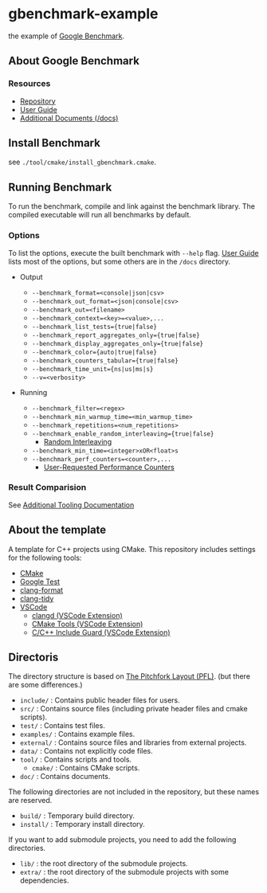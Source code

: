 # gbenchmark-example

the example of [Google Benchmark](https://github.com/google/benchmark).

## About Google Benchmark

### Resources

- [Repository](https://github.com/google/benchmark?tab=readme-ov-file)
- [User Guide](https://github.com/google/benchmark/blob/main/docs/user_guide.md)
- [Additional Documents (/docs)](https://github.com/google/benchmark/tree/main/docs)

## Install Benchmark

see `./tool/cmake/install_gbenchmark.cmake`.

## Running Benchmark

To run the benchmark, compile and link against the benchmark library.
The compiled executable will run all benchmarks by default.

### Options

To list the options, execute the built benchmark with `--help` flag.
[User Guide](https://github.com/google/benchmark/blob/main/docs/user_guide.md) lists most of the options, but some others are in the `/docs` directory.

- Output

  - `--benchmark_format=<console|json|csv>`
  - `--benchmark_out_format=<json|console|csv>`
  - `--benchmark_out=<filename>`
  - `--benchmark_context=<key>=<value>,...`
  - `--benchmark_list_tests={true|false}`
  - `--benchmark_report_aggregates_only={true|false}`
  - `--benchmark_display_aggregates_only={true|false}`
  - `--benchmark_color={auto|true|false}`
  - `--benchmark_counters_tabular={true|false}`
  - `--benchmark_time_unit={ns|us|ms|s}`
  - `--v=<verbosity>`

- Running

  - `--benchmark_filter=<regex>`
  - `--benchmark_min_warmup_time=<min_warmup_time>`
  - `--benchmark_repetitions=<num_repetitions>`
  - `--benchmark_enable_random_interleaving={true|false}`
    - [Random Interleaving](https://github.com/google/benchmark/blob/main/docs/random_interleaving.md)
  - `--benchmark_min_time=<integer>xOR<float>s`
  - `--benchmark_perf_counters=<counter>,...`
    - [User-Requested Performance Counters](https://github.com/google/benchmark/blob/main/docs/perf_counters.md)

### Result Comparision

See [Additional Tooling Documentation](https://github.com/google/benchmark/blob/main/docs/tools.md)

## About the template

A template for C++ projects using CMake.
This repository includes settings for the following tools:

- [CMake](https://cmake.org/)
- [Google Test](https://github.com/google/googletest)
- [clang-format](https://clang.llvm.org/docs/ClangFormat.html)
- [clang-tidy](https://clang.llvm.org/extra/clang-tidy/)
- [VSCode](https://code.visualstudio.com/)
  - [clangd (VSCode Extension)](https://clangd.llvm.org/)
  - [CMake Tools (VSCode Extension)](https://marketplace.visualstudio.com/items?itemName=ms-vscode.cmake-tools)
  - [C/C++ Include Guard (VSCode Extension)](https://marketplace.visualstudio.com/items?itemName=akiramiyakoda.cppincludeguard)

## Directoris

The directory structure is based on [The Pitchfork Layout (PFL)](https://api.csswg.org/bikeshed/?force=1&url=https://raw.githubusercontent.com/vector-of-bool/pitchfork/develop/data/spec.bs).
(but there are some differences.)

- `include/` : Contains public header files for users.
- `src/` : Contains source files (including private header files and cmake scripts).
- `test/` : Contains test files.
- `examples/` : Contains example files.
- `external/` : Contains source files and libraries from external projects.
- `data/` : Contains not explicitly code files.
- `tool/` : Contains scripts and tools.
  - `cmake/` : Contains CMake scripts.
- `doc/` : Contains documents.

The following directories are not included in the repository, but these names are reserved.

- `build/` : Temporary build directory.
- `install/` : Temporary install directory.

If you want to add submodule projects, you need to add the following directories.

- `lib/` : the root directory of the submodule projects.
- `extra/` : the root directory of the submodule projects with some dependencies.
